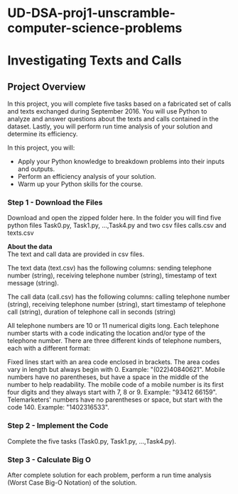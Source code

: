 # UD-DSA-proj1-unscramble-computer-science-problems
# Investigating Texts and Calls

## Project Overview  
In this project, you will complete five tasks based on a fabricated set of calls and texts exchanged during September 2016. You will use Python to analyze and answer questions about the texts and calls contained in the dataset. Lastly, you will perform run time analysis of your solution and determine its efficiency.  

In this project, you will:  
- Apply your Python knowledge to breakdown problems into their inputs and outputs.
- Perform an efficiency analysis of your solution.
- Warm up your Python skills for the course.

### Step 1 - Download the Files  
Download and open the zipped folder here. In the folder you will find five python files Task0.py, Task1.py, ...,Task4.py and two csv files calls.csv and texts.csv  

**About the data**  
The text and call data are provided in csv files.  

The text data (text.csv) has the following columns: sending telephone number (string), receiving telephone number (string), timestamp of text message (string).  

The call data (call.csv) has the following columns: calling telephone number (string), receiving telephone number (string), start timestamp of telephone call (string), 
duration of telephone call in seconds (string)  

All telephone numbers are 10 or 11 numerical digits long. Each telephone number starts with a code indicating the location and/or type of the telephone number. 
There are three different kinds of telephone numbers, each with a different format:

Fixed lines start with an area code enclosed in brackets. The area codes vary in length but always begin with 0. Example: "(022)40840621".
Mobile numbers have no parentheses, but have a space in the middle of the number to help readability. The mobile code of a mobile number is its first four digits and they always start with 7, 8 or 9. Example: "93412 66159".
Telemarketers' numbers have no parentheses or space, but start with the code 140. Example: "1402316533".

### Step 2 - Implement the Code
Complete the five tasks (Task0.py, Task1.py, ...,Task4.py). 

### Step 3 - Calculate Big O
After complete solution for each problem, perform a run time analysis (Worst Case Big-O Notation) of the solution. 

